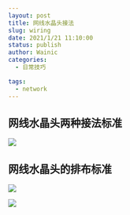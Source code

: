 ```yaml
---
layout: post
title: 网线水晶头接法
slug: wiring
date: 2021/1/21 11:10:00
status: publish
author: Wainic
categories: 
  - 日常技巧

tags: 
  - network
---
```


## 网线水晶头两种接法标准

![](https://gallery.dachunwang.top/img/20210121110106.jpg)

## 网线水晶头的排布标准

![](https://gallery.dachunwang.top/img/20210121110155.jpg)

![](https://gallery.dachunwang.top/img/20210121110231.jpg)